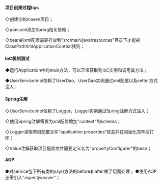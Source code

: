 #### 项目创建过程tips
◇创建空的maven项目；

◇pom.xml添加Spring相关依赖；

◇bean的xml配置需要存放到"src/main/java/resources"目录下才能被ClassPathXmlApplicationContext找到；


#### IoC机制测试
◆运行Application中的main方法，可以正常获取到IoC实例和调用其方法；

◆UserServiceImpl依赖了UserDao，UserDao实例通过xml配置以及setter方式注入；


#### Spring注解
◇UserServiceImpl依赖了Logger，Logger实例通过Spring注解方式注入；

◇使用Spring注解需要为xml配置增加"context"的schema；

◇Logger读取项目配置文件"application.properties"信息并在初始化完毕后打印；

◇Value注解获取项目配置文件需要定义名为"propertyConfigurer"的bean；


#### AOP
●对service包下所有类的say()方法的before和after做了切面处理；
●使用AOP还需引入"aspectjweaver"；
